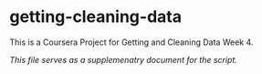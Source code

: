 # getting-cleaning-data
This is a Coursera Project for Getting and Cleaning Data Week 4.

*This file serves as a supplemenatry document for the script.*
